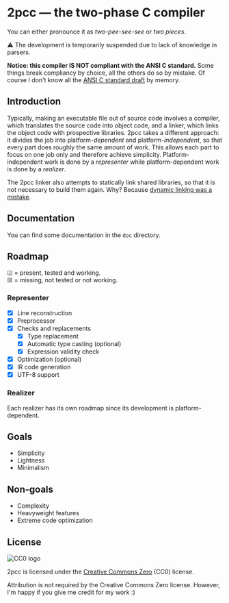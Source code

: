# 2pcc — the two-phase C compiler

You can either pronounce it as *two-pee-see-see* or *two pieces*.

⚠ The development is temporarily suspended due to lack of knowledge in parsers.

**Notice: this compiler IS NOT compliant with the ANSI C standard.** Some things break compliancy by choice, all the others do so by mistake. Of course I don't know all the [ANSI C standard draft](https://port70.net/~nsz/c/c89/c89-draft.html) by memory.

## Introduction

Typically, making an executable file out of source code involves a compiler, which translates the source code into object code, and a linker, which links the object code with prospective libraries. 2pcc takes a different approach: it divides the job into platform-*dependent* and platform-*independent*, so that every part does roughly the same amount of work. This allows each part to focus on one job only and therefore achieve simplicity. Platform-independent work is done by a *representer* while platform-dependent work is done by a *realizer*.

The 2pcc linker also attempts to statically link shared libraries, so that it is not necessary to build them again. Why? Because [dynamic linking was a mistake](http://harmful.cat-v.org/software/dynamic-linking/).

## Documentation

You can find some documentation in the `doc` directory.

## Roadmap

☑ = present, tested and working.  
☒ = missing, not tested or not working.

### Representer

 - ☒ Line reconstruction
 - ☒ Preprocessor
 - ☒ Checks and replacements
   + ☒ Type replacement
   + ☒ Automatic type casting (optional)
   + ☒ Expression validity check
 - ☒ Optimization (optional)
 - ☒ IR code generation
 - ☒ UTF-8 support

### Realizer

Each realizer has its own roadmap since its development is platform-dependent.

## Goals

 - Simplicity
 - Lightness
 - Minimalism

## Non-goals

 - Complexity
 - Heavyweight features
 - Extreme code optimization

## License

![CC0 logo](https://mirrors.creativecommons.org/presskit/buttons/88x31/svg/cc-zero.svg)

2pcc is licensed under the [Creative Commons Zero](https://en.wikipedia.org/wiki/Creative_Commons_license#Zero_/_public_domain) (CC0) license.

Attribution is not required by the Creative Commons Zero license. However, I'm happy if you give me credit for my work :)
